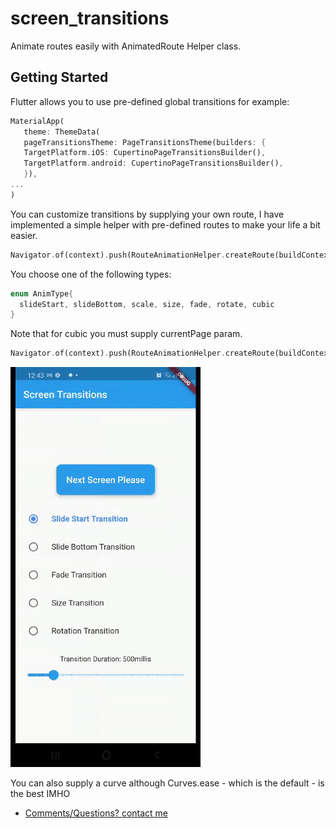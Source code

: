 # screen_transitions

Animate routes easily with AnimatedRoute Helper class.

## Getting Started

Flutter allows you to use pre-defined global transitions for example:

```dart
MaterialApp(
   theme: ThemeData(
   pageTransitionsTheme: PageTransitionsTheme(builders: {
   TargetPlatform.iOS: CupertinoPageTransitionsBuilder(),
   TargetPlatform.android: CupertinoPageTransitionsBuilder(),
   }),
...
)
```

You can customize transitions by supplying your own route, I have implemented a simple helper with pre-defined routes to make your life a bit easier.

```dart
Navigator.of(context).push(RouteAnimationHelper.createRoute(buildContext : context, destination : Screen2(), animType: AnimType.slideStart);
```

You choose one of the following types: 
```dart
enum AnimType{
  slideStart, slideBottom, scale, size, fade, rotate, cubic
}
```

Note that for cubic you must supply currentPage param.
```dart
Navigator.of(context).push(RouteAnimationHelper.createRoute(buildContext : context, currentPage: Screen1(), destination : Screen2(), animType: AnimType.cubic);
```

![](AnimatedRoute.gif)

You can also supply a curve although Curves.ease - which is the default - is the best IMHO

- [Comments/Questions? contact me](https://www.geromino-apps.com)

